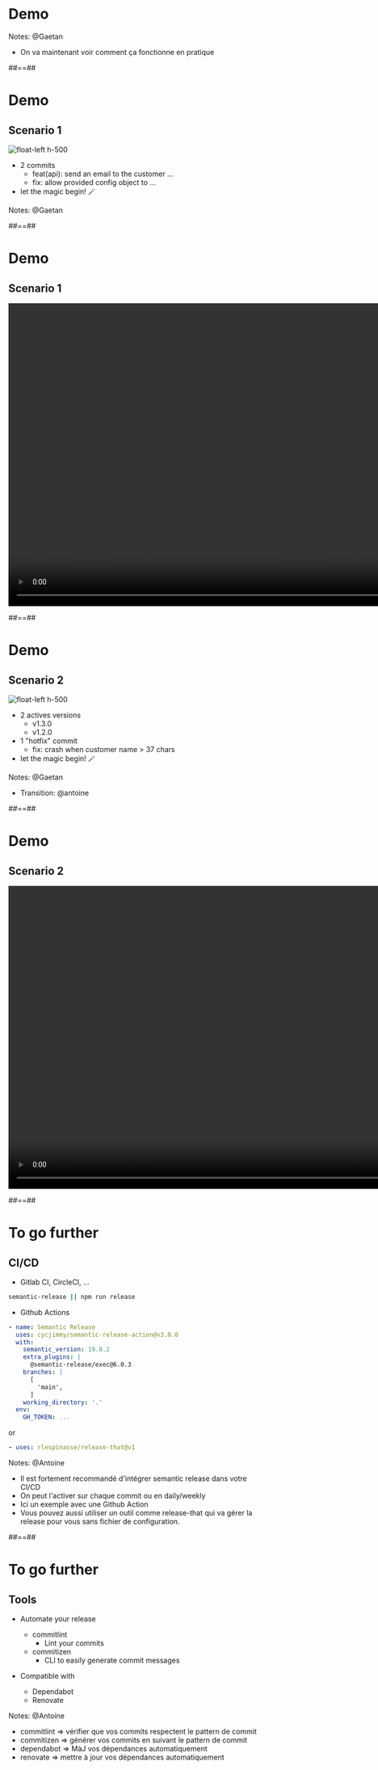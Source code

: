 <!-- .slide: class="transition bg-pink" -->
# Demo

Notes: @Gaetan
* On va maintenant voir comment ça fonctionne en pratique

##==##
# Demo
## Scenario 1

![float-left h-500](./assets/images/demo_git_tree_1.png)

* 2 commits
  * feat(api): send an email to the customer ...
  * fix: allow provided config object to ...
* let the magic begin! 🪄

Notes: @Gaetan

##==##
# Demo
## Scenario 1

<video style="padding:auto" height="600px" controls src="./assets/videos/demo1.mp4"></video>

##==##
# Demo
## Scenario 2

![float-left h-500](./assets/images/demo_git_tree_2.png)

* 2 actives versions
  * v1.3.0
  * v1.2.0
* 1 "hotfix" commit
  * fix: crash when customer name > 37 chars
* let the magic begin! 🪄

Notes: @Gaetan
* Transition: @antoine

##==##
# Demo
## Scenario 2

<video style="padding:auto" height="600px" controls src="./assets/videos/demo2.mp4"></video>

##==##
# To go further
## CI/CD

* Gitlab CI, CircleCI, ...

```bash
semantic-release || npm run release
```

* Github Actions

```yaml
- name: Semantic Release
  uses: cycjimmy/semantic-release-action@v3.0.0
  with:
    semantic_version: 19.0.2
    extra_plugins: |
      @semantic-release/exec@6.0.3
    branches: |
      [
        'main', 
      ]
    working_directory: '.'
  env:
    GH_TOKEN: ...
```

or

```yaml
- uses: rlespinasse/release-that@v1
```

Notes: @Antoine
* Il est fortement recommandé d'intégrer semantic release dans votre CI/CD
* On peut l'activer sur chaque commit ou en daily/weekly
* Ici un exemple avec une Github Action
* Vous pouvez aussi utiliser un outil comme release-that qui va gérer la release pour vous sans fichier de configuration.

##==##
# To go further
## Tools

* Automate your release
  * commitlint
    * Lint your commits
  * commitizen
    * CLI to easily generate commit messages

* Compatible with 
  * Dependabot
  * Renovate

Notes: @Antoine
* commitlint =>  vérifier que vos commits respectent le pattern de commit
* commitizen =>  générer vos commits en suivant le pattern de commit
* dependabot =>  MàJ vos dépendances automatiquement
* renovate => mettre à jour vos dépendances automatiquement

